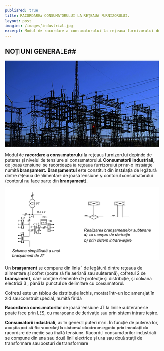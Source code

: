 ```yaml
---
published: true
title: RACORDAREA CONSUMATORULUI LA REŢEAUA FURNIZORULUI.
layout: post
imagine: /images/industrial.jpg
excerpt: Modul de racordare a consumatorului la reţeaua furnizorului depinde de puterea şi nivelul de tensiune al consumatorului.
---
```


 
## NOȚIUNI GENERALE##

![Electrician, Home-Electric](/images/industrial.jpg)

Modul de **racordare a consumatorului** la reţeaua furnizorului depinde de puterea şi nivelul de tensiune al consumatorului. **Consumatorii industriali,** de joasă tensiune, se racordează la reţeaua furnizorului printr-o instalaţie numită **branşament.**
**Branşamentul** este constituit din instalaţia de legătură dintre reţeaua de alimentare de joasă tensiune şi contorul consumatorului (contorul nu face parte din **branşament**).


![Electrician, Home-Electric](/images/bransament.PNG)




Un **branşament** se compune din linia 1 de legătură dintre reţeaua de alimentare şi cofret (poate să fie aeriană sau subterană), cofretul 2 de **branşament,** care conţine elemente de protecţie şi distribuţie, şi coloana electrică 3 , până la punctul de delimitare cu consumatorul.

Cofretul este un tablou de distribuţie închis, montat într-un loc amenajat în zid sau construit special, numită firidă.

**Racordarea consumatorilor** de joasă tensiune JT la liniile subterane se poate face prin LES, cu manşoane de derivaţie sau prin sistem intrare ieşire.

**Consumatorii industriali,** au în general puteri mari. În funcţie de puterea lor, aceştia pot să fie racordaţi la sistemul electroenergetic prin instalaţii de racordare de medie sau înaltă tensiune. Racordul consumatorilor industriali se compune din una sau două linii electrice şi una sau două staţii de transformare sau posturi de transformare